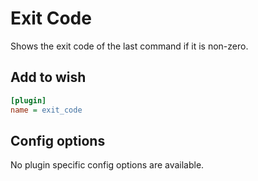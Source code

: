 # Exit Code

Shows the exit code of the last command if it is non-zero.


## Add to wish

```ini
[plugin]
name = exit_code
```

## Config options

No plugin specific config options are available.

